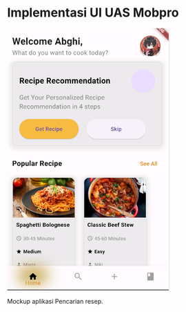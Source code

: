 # Implementasi UI UAS Mobpro
![A POS application](src/main/done.png.png)

Mockup aplikasi Pencarian resep.
